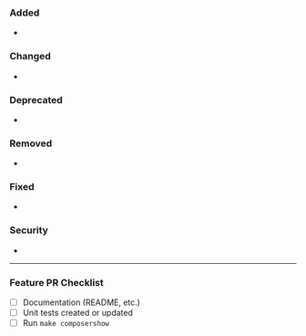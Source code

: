 ### Added
- 

### Changed
-

### Deprecated
-

### Removed
-

### Fixed
- 

### Security
-

---

### Feature PR Checklist
- [ ] Documentation (README, etc.)
- [ ] Unit tests created or updated
- [ ] Run `make composershow`
